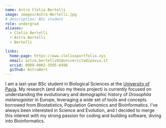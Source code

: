 ```yaml
---
name: Astra Clelia Bertelli
image: images/Astra-Bertelli.jpg
# description: BSc student
role: undergrad
aliases:
  - Clelia Bertelli
  - Astra Bertelli
  - Bertelli

links:
  home-page: https://www.cleliasportfolio.xyz
  email: astra.bertelli01@universitadipavia.it
  orcid: 0009-0002-3595-0498
  github: AstraBert
---
```

I am a last-year BSc student in Biological Sciences at the [University of Pavia](https://portale.unipv.it/it). My research (and also my thesis project) is currently focused on understanding the evolutionary and demographic history of *Drosophila melanogaster* in Europe, leveraging a wide set of tools and concepts borrowed from Biostatistics, Population Genomics and Bioinformatics. I've always been interested in Science and Evolution, and I decided to merge this interest with my strong passion for coding and building software, diving into Bioinformatics.

